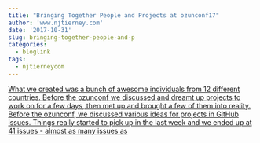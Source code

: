 ```yaml
---
title: "Bringing Together People and Projects at ozunconf17"
author: 'www.njtierney.com'
date: '2017-10-31'
slug: bringing-together-people-and-p
categories:
  - bloglink
tags:
  - njtierneycom
---
```


[What we created was a bunch of awesome individuals from 12 different countries. Before the ozunconf we discussed and dreamt up projects to work on for a few days, then met up and brought a few of them into reality. Before the ozunconf, we discussed various ideas for projects in GitHub issues. Things really started to pick up in the last week and we ended up at 41 issues - almost as many issues as<i class="fas fa-external-link-alt"></i>](https://www.njtierney.com/post/2017/10/31/bring-ppl-together/)

